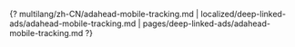 {? multilang/zh-CN/adahead-mobile-tracking.md | localized/deep-linked-ads/adahead-mobile-tracking.md | pages/deep-linked-ads/adahead-mobile-tracking.md ?}
